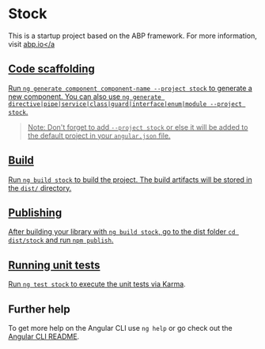 # Stock

This is a startup project based on the ABP framework. For more information, visit <a href="https://abp.io/" target="_blank">abp.io</a

## Code scaffolding

Run `ng generate component component-name --project stock` to generate a new component. You can also use `ng generate directive|pipe|service|class|guard|interface|enum|module --project stock`.
> Note: Don't forget to add `--project stock` or else it will be added to the default project in your `angular.json` file. 

## Build

Run `ng build stock` to build the project. The build artifacts will be stored in the `dist/` directory.

## Publishing

After building your library with `ng build stock`, go to the dist folder `cd dist/stock` and run `npm publish`.

## Running unit tests

Run `ng test stock` to execute the unit tests via [Karma](https://karma-runner.github.io).

## Further help

To get more help on the Angular CLI use `ng help` or go check out the [Angular CLI README](https://github.com/angular/angular-cli/blob/master/README.md).
